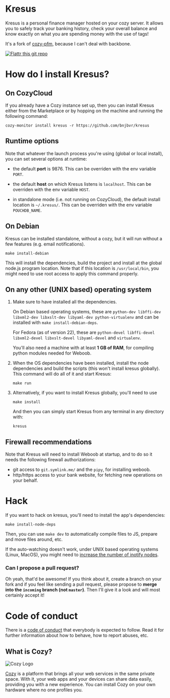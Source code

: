 # Kresus

Kresus is a personal finance manager hosted on your cozy server. It allows you
to safely track your banking history, check your overall balance and know
exactly on what you are spending money with the use of tags!

It's a fork of [cozy-pfm](https://github.com/seeker89/cozy-pfm), because I can't deal with backbone.

[![Flattr this git repo](http://api.flattr.com/button/flattr-badge-large.png)](https://flattr.com/submit/auto?user_id=bnj&url=https://github.com/bnjbvr/kresus&title=Kresus&language=&tags=github&category=software)

# How do I install Kresus?

## On CozyCloud

If you already have a Cozy instance set up, then you can install Kresus either
from the Marketplace or by hopping on the machine and running the following
command:

```cozy-monitor install kresus -r https://github.com/bnjbvr/kresus```

## Runtime options

Note that whatever the launch process you're using (global or local install),
you can set several options at runtime:

- the default **port** is 9876. This can be overriden with the env variable
  `PORT`.

- the default **host** on which Kresus listens is `localhost`. This can be
  overriden with the env variable `HOST`.

- in standalone mode (i.e. not running on CozyCloud), the default install
  location is `~/.kresus/`. This can be overriden with the env variable
`POUCHDB_NAME`.

## On Debian

Kresus can be installed standalone, without a cozy, but it will run
without a few features (e.g. email notifications).

```make install-debian```

This will install the dependencies, build the project and install at the global
node.js program location. Note that if this location is `/usr/local/bin`, you
might need to use root access to apply this command properly.

## On any other (UNIX based) operating system

1. Make sure to have installed all the dependencies.

    On Debian based operating systems, these are `python-dev libffi-dev
libxml2-dev libxslt-dev libyaml-dev python-virtualenv` and can be installed
with `make install-debian-deps`.

    For Fedora (as of version 22), these are `python-devel libffi-devel
libxml2-devel libxslt-devel libyaml-devel` and `virtualenv`.

    You'll also need a machine with at least **1 GB of RAM**, for compiling
python modules needed for Weboob.

1. When the OS dependencies have been installed, install the node dependencies
and build the scripts (this won't install kresus globally). This command will
do all of it and start Kresus:

    ```make run```

1. Alternatively, if you want to install Kresus globally, you'll need to use

    ```make install```

    And then you can simply start Kresus from any terminal in any directory with:

    `kresus`

## Firewall recommendations

Note that Kresus will need to install Weboob at startup, and to do so it needs
the following firewall authorizations:

- git access to `git.symlink.me/` and the `pipy`, for installing weboob.
- http/https access to your bank website, for fetching new operations on your
  behalf.

# Hack

If you want to hack on kresus, you'll need to install the app's dependencies:

```make install-node-deps```

Then, you can use ```make dev``` to automatically compile files to JS, prepare
and move files around, etc.

If the auto-watching doesn't work, under UNIX based operating systems (Linux,
MacOS), you might need to [increase the number of inotify
nodes](https://confluence.jetbrains.com/display/IDEADEV/Inotify+Watches+Limit).

### Can I propose a pull request?

Oh yeah, that'd be awesome! If you think about it, create a branch on your fork
and if you feel like sending a pull request, please propose to **merge into the
`incoming` branch (not `master`)**. Then I'll give it a look and will most
certainly accept it!

# Code of conduct

There is a [code of conduct](https://github.com/bnjbvr/kresus/blob/master/CodeOfConduct.md)
that everybody is expected to follow. Read it for further information about how
to behave, how to report abuses, etc.

## What is Cozy?

![Cozy Logo](https://raw.github.com/cozy/cozy-setup/gh-pages/assets/images/happycloud.png)

[Cozy](http://cozy.io) is a platform that brings all your web services in the
same private space.  With it, your web apps and your devices can share data
easily, providing you with a new experience. You can install Cozy on your own
hardware where no one profiles you.

